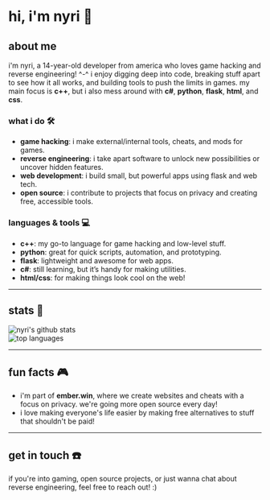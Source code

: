 # hi, i'm nyri 👋

## about me
i'm nyri, a 14-year-old developer from america who loves game hacking and reverse engineering! ^-^ i enjoy digging deep into code, breaking stuff apart to see how it all works, and building tools to push the limits in games. my main focus is **c++**, but i also mess around with **c#**, **python**, **flask**, **html**, and **css**.

### what i do 🛠️
- **game hacking**: i make external/internal tools, cheats, and mods for games.
- **reverse engineering**: i take apart software to unlock new possibilities or uncover hidden features.
- **web development**: i build small, but powerful apps using flask and web tech.
- **open source**: i contribute to projects that focus on privacy and creating free, accessible tools.

### languages & tools 💻
- **c++**: my go-to language for game hacking and low-level stuff.
- **python**: great for quick scripts, automation, and prototyping.
- **flask**: lightweight and awesome for web apps.
- **c#**: still learning, but it’s handy for making utilities.
- **html/css**: for making things look cool on the web!

---

## stats 🚀

![nyri's github stats](https://github-readme-stats.vercel.app/api?username=nyrilol&show_icons=true&theme=radical&count_private=true)  
![top languages](https://github-readme-stats.vercel.app/api/top-langs/?username=nyrilol&layout=compact&theme=radical)

---

## fun facts 🎮
- i'm part of **ember.win**, where we create websites and cheats with a focus on privacy. we're going more open source every day!
- i love making everyone's life easier by making free alternatives to stuff that shouldn't be paid! 

---

## get in touch ☎️
if you're into gaming, open source projects, or just wanna chat about reverse engineering, feel free to reach out! :)
